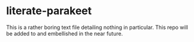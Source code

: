 # literate-parakeet
This is a rather boring text file detailing nothing in particular. This repo will be added to and embellished in the near future.
